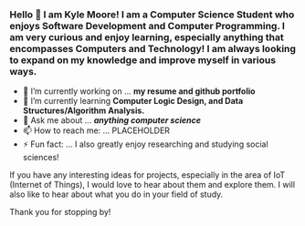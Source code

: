 ### Hello 👋 I am Kyle Moore! I am a Computer Science Student who enjoys Software Development and Computer Programming. I am very curious and enjoy learning, especially anything that encompasses Computers and Technology! I am always looking to expand on my knowledge and improve myself in various ways.

- 🔭 I’m currently working on ... **my resume and github portfolio**
- 🌱 I’m currently learning __Computer Logic Design, and Data Structures/Algorithm Analysis.__
- 💬 Ask me about ... _**anything computer science**_
- 📫 How to reach me: ... PLACEHOLDER
- ⚡ Fun fact: ... I also greatly enjoy researching and studying social sciences!



If you have any interesting ideas for projects, especially in the area of IoT (Internet of Things), I would love to hear about them and explore them. I will also like to hear about what you do in your field of study.

Thank you for stopping by!

<!--
**KyoKyle64/KyoKyle64** is a ✨ _special_ ✨ repository because its `README.md` (this file) appears on your GitHub profile.

Here are some ideas to get you started:

- 🔭 I’m currently working on ...
- 🌱 I’m currently learning ...
- 👯 I’m looking to collaborate on ...
- 🤔 I’m looking for help with ...
- 💬 Ask me about ...
- 📫 How to reach me: ...
- 😄 Pronouns: ...
- ⚡ Fun fact: ...
-->
